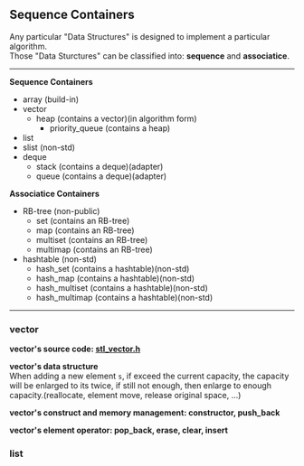 ## Sequence Containers
Any particular "Data Structures" is designed to implement a particular algorithm.   
Those "Data Sturctures" can be classified into: **sequence** and **associatice**.  
___

**Sequence Containers**  
* array (build-in)
* vector
  * heap (contains a vector)(in algorithm form)
    * priority_queue (contains a heap)
* list
* slist (non-std)
* deque 
  * stack (contains a deque)(adapter)
  * queue (contains a deque)(adapter)

**Associatice Containers**  
* RB-tree (non-public)
  * set (contains an RB-tree)
  * map (contains an RB-tree)
  * multiset (contains an RB-tree)
  * multimap (contains an RB-tree)
* hashtable (non-std)
  * hash_set (contains a hashtable)(non-std)
  * hash_map (contains a hashtable)(non-std)
  * hash_multiset (contains a hashtable)(non-std)
  * hash_multimap (contains a hashtable)(non-std)

___

### vector
**vector's source code: [stl_vector.h](https://github.com/Huixxi/Fast-C-plus-plus/blob/master/Part%20X%20A%20Deep%20Understanding%20of%20STL/3.%20Sequence%20Containers/stl_vector.h)**  

**vector's data structure**  
When adding a new element `s`, if exceed the current capacity, the capacity will be enlarged to its twice, if still not enough, then enlarge to enough capacity.(reallocate, element move, release original space, ...)  

**vector's construct and memory management: constructor, push_back**  

**vector's element operator: pop_back, erase, clear, insert**  


### list

